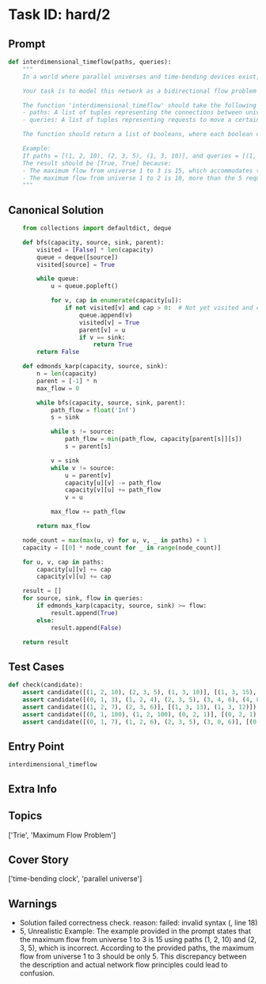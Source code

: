 # Task ID: hard/2

## Prompt

```python
def interdimensional_timeflow(paths, queries):
    """
    In a world where parallel universes and time-bending devices exist, there is a unique temporal device called the Interdimensional Timeflow Manipulator. This device interconnects multiple universes with pathways that allow the bidirectional flow of time particles. Each pathway has a capacity limit representing the maximum amount of time particles that can be transmitted in each direction within a unit of time.

    Your task is to model this network as a bidirectional flow problem where each node represents a universe, and each edge has a bidirectional capacity associated with it.

    The function 'interdimensional_timeflow' should take the following parameters:
    - paths: A list of tuples representing the connections between universes. Each tuple is in the form (universe1, universe2, capacity), specifying that the connection is bidirectional with the given capacity.
    - queries: A list of tuples representing requests to move a certain volume of time particles between two universes. Each tuple is in the form (source_universe, destination_universe, desired_flow).

    The function should return a list of booleans, where each boolean corresponds to whether the desired flow in the corresponding query is possible within the constraints of the network. You are expected to implement an efficient algorithm suitable for potentially large networks.

    Example:
    If paths = [(1, 2, 10), (2, 3, 5), (1, 3, 10)], and queries = [(1, 3, 15), (1, 2, 5)],
    The result should be [True, True] because:
    - The maximum flow from universe 1 to 3 is 15, which accommodates the first query.
    - The maximum flow from universe 1 to 2 is 10, more than the 5 required by the second query.
    """
```

## Canonical Solution

```python
    from collections import defaultdict, deque

    def bfs(capacity, source, sink, parent):
        visited = [False] * len(capacity)
        queue = deque([source])
        visited[source] = True

        while queue:
            u = queue.popleft()

            for v, cap in enumerate(capacity[u]):
                if not visited[v] and cap > 0:  # Not yet visited and capacity left
                    queue.append(v)
                    visited[v] = True
                    parent[v] = u
                    if v == sink:
                        return True
        return False

    def edmonds_karp(capacity, source, sink):
        n = len(capacity)
        parent = [-1] * n
        max_flow = 0

        while bfs(capacity, source, sink, parent):
            path_flow = float('Inf')
            s = sink

            while s != source:
                path_flow = min(path_flow, capacity[parent[s]][s])
                s = parent[s]

            v = sink
            while v != source:
                u = parent[v]
                capacity[u][v] -= path_flow
                capacity[v][u] += path_flow
                v = u

            max_flow += path_flow

        return max_flow

    node_count = max(max(u, v) for u, v, _ in paths) + 1
    capacity = [[0] * node_count for _ in range(node_count)]

    for u, v, cap in paths:
        capacity[u][v] += cap
        capacity[v][u] += cap

    result = []
    for source, sink, flow in queries:
        if edmonds_karp(capacity, source, sink) >= flow:
            result.append(True)
        else:
            result.append(False)

    return result
```

## Test Cases

```python
def check(candidate):
    assert candidate([(1, 2, 10), (2, 3, 5), (1, 3, 10)], [(1, 3, 15), (1, 2, 5)]) == [True, True]
    assert candidate([(0, 1, 3), (1, 2, 4), (2, 3, 5), (3, 4, 6), (4, 0, 7)], [(0, 3, 10), (1, 4, 9), (0, 2, 3)]) == [False, True, True]
    assert candidate([(1, 2, 7), (2, 3, 6)], [(1, 3, 13), (1, 3, 12)]) == [False, False]
    assert candidate([(0, 1, 100), (1, 2, 100), (0, 2, 1)], [(0, 2, 1), (1, 2, 100), (0, 2, 101)]) == [True, True, False]
    assert candidate([(0, 1, 7), (1, 2, 6), (2, 3, 5), (3, 0, 6)], [(0, 3, 16)]) == [False]
```

## Entry Point

`interdimensional_timeflow`

## Extra Info

## Topics

['Trie', 'Maximum Flow Problem']

## Cover Story

['time-bending clock', 'parallel universe']

## Warnings

- Solution failed correctness check. reason: failed: invalid syntax (<string>, line 18)
- 5, Unrealistic Example: The example provided in the prompt states that the maximum flow from universe 1 to 3 is 15 using paths (1, 2, 10) and (2, 3, 5), which is incorrect. According to the provided paths, the maximum flow from universe 1 to 3 should be only 5. This discrepancy between the description and actual network flow principles could lead to confusion.

